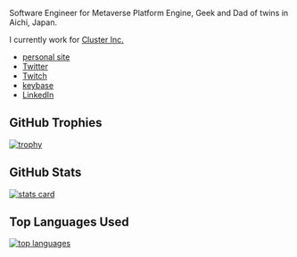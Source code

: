 Software Engineer for Metaverse Platform Engine, Geek and Dad of twins in Aichi, Japan.

I currently work for [Cluster Inc.](https://corp.cluster.mu/)

- [personal site](https://thara.dev)
- [Twitter](https://twitter.com/zetta1985)
- [Twitch](https://www.twitch.tv/tharadev)
- [keybase](https://keybase.io/thara)
- [LinkedIn](https://www.linkedin.com/in/tomochikahara/)



## GitHub Trophies

<a href="https://github.com/ryo-ma/github-profile-trophy">
  <img alt="trophy" src="https://github-profile-trophy.vercel.app/?username=thara&theme=discord&row=1"/>
</a>

## GitHub Stats

<a href="https://github.com/anuraghazra/github-readme-stats#github-stats-card">
    <img alt="stats card" src="https://github-readme-stats.vercel.app/api?username=thara&show_icons=true&count_private=true&include_all_commits=true&theme=algolia"/>
</a>

## Top Languages Used

<a href="https://github.com/anuraghazra/github-readme-stats#top-languages-card">
    <img alt="top languages" src="https://github-readme-stats.vercel.app/api?username=thara&show_icons=true&count_private=true&include_all_commits=true&theme=algolia"/>
</a>

